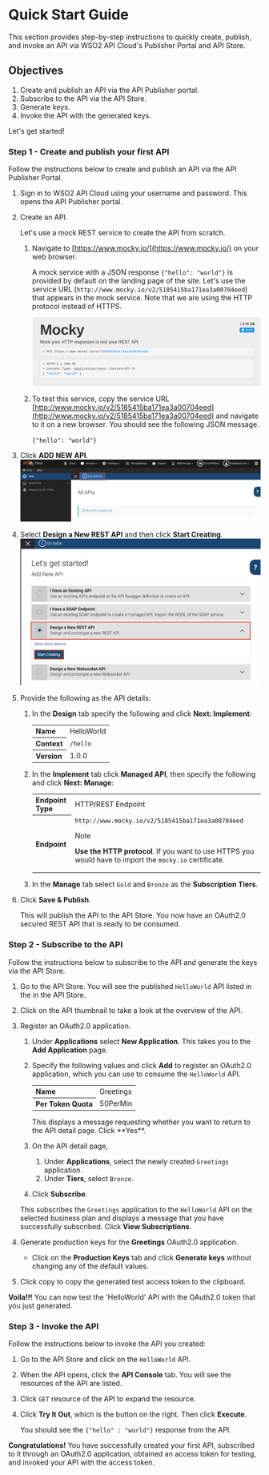 # Quick Start Guide

This section provides step-by-step instructions to quickly create, publish, and invoke an API via WSO2 API Cloud's Publisher Portal and API Store.

## Objectives

1. Create and publish an API via the API Publisher portal.
2. Subscribe to the API via the API Store.
3. Generate keys.
3. Invoke the API with the generated keys.


Let's get started!

### Step 1 - Create and publish your first API

Follow the instructions below to create and publish an API via the API Publisher Portal.

1. Sign in to WSO2 API Cloud using your username and password. This opens the API Publisher portal.                                             

2. Create an API.

     Let's use a mock REST service to create the API from scratch.
 
     1. Navigate to [https://www.mocky.io/](https://www.mocky.io/) on your web browser. 
             
         A mock service with a JSON response `{"hello": "world"}`  is provided by default on the landing page of the site. Let's use the  service URL (`http://www.mocky.io/v2/5185415ba171ea3a00704eed`) that appears in the mock service. Note that we are using the HTTP protocol instead of HTTPS.

        ![](../assets/img/qsg/mocky-io.png)
         
     2. To test this service, copy the service URL [http://www.mocky.io/v2/5185415ba171ea3a00704eed](http://www.mocky.io/v2/5185415ba171ea3a00704eed) and navigate to it on a new browser. You should see the following JSON message.
            
         `{"hello": "world"}`
    
3. Click **ADD NEW API**.
 ![](../assets/img/qsg/api-publisher.png)    

4. Select **Design a New REST API** and then click **Start Creating**.
 ![](../assets/img/qsg/design-a-new-rest-api.png)

5. Provide the following as the API details:

     1. In the **Design** tab specify the following and click **Next: Implement**:

         <table>
         <tr> 
         <th>
         Name
         </th>
         <td>
         HelloWorld
         </td>
         </tr>
         <tr> 
         <th>Context
         </th>
         <td><code>/hello</code>
         </td>
         </tr>
         <tr> 
         <th>Version
         </th>
         <td>1.0.0
         </td>
         </tr>
         </table>

     2. In the **Implement** tab click **Managed API**, then specify the following and click **Next: Manage**:
   
         <table>
         <tr> 
         <th>Endpoint Type
         </th>
         <td>HTTP/REST Endpoint
         </td>
         </tr>
         <tr> 
         <th>Endpoint
         </th>
         <td><code>http://www.mocky.io/v2/5185415ba171ea3a00704eed</code>
         <div class="admonition note">
         <p class="admonition-title">Note</p>
         <p><b>Use the HTTP protocol</b>. If you want to use HTTPS you would have to import the <code>mocky.io</code> certificate.</p>
         </div> 
         </td>
         </tr>
         </table>

     3. In the **Manage** tab select `Gold` and `Bronze` as the **Subscription Tiers**.

        
6. Click **Save & Publish**. 

     This will publish the API to the API Store. You now have an OAuth2.0 secured REST API that is ready to be consumed.

<a name="subscribe"></a>

### Step 2 - Subscribe to the API

Follow the instructions below to subscribe to the API and generate the keys via the API Store.

1. Go to the API Store. You will see the published `HelloWorld` API listed in the in the API Store.

2. Click on the API thumbnail to take a look at the overview of the API. 

3. Register an OAuth2.0 application.

    1. Under **Applications** select **New Application**. This takes you to the **Add Application** page. 
    
    2. Specify the following values and click **Add** to register an OAuth2.0 application, which you can use to consume the `HelloWorld` API.
    
         <table>
         <tr> 
         <th>
         Name
         </th>
         <td>
         Greetings
         </td>
         </tr>
         <tr> 
         <th>Per Token Quota
         </th>
         <td>50PerMin
         </td>
         </tr>
         </table>
       This displays a message requesting whether you want to return to the API detail page. Click **Yes**. 

     3. On the API detail page, 
         1. Under **Applications**, select the newly created `Greetings` application.
         2. Under **Tiers**, select `Bronze`. 
     
     4. Click **Subscribe**.
        
     This subscribes the `Greetings` application to the `HelloWorld` API on the selected business plan and displays a message that you have successfully subscribed. Click **View Subscriptions**.


4. Generate production keys for the **Greetings** OAuth2.0 application.

    - Click on the **Production Keys** tab and click **Generate keys** without changing any of the default values.

5. Click copy to copy the generated test access token to the clipboard.


 **Voila!!!** You can now test the 'HelloWorld' API with the OAuth2.0 token that you just generated. 

<a name="invoke"></a>

### Step 3 - Invoke the API

Follow the instructions below to invoke the API you created:

1. Go to the API Store and click on the `HelloWorld` API.

2. When the API opens, click the **API Console** tab. You will see the resources of the API are listed. 

2. Click `GET` resource of the API to expand the resource. 

5. Click **Try It Out**, which is the button on the right. Then click **Execute**.  

     You should see the `{"hello" : "world"}` response from the API.  

__Congratulations!__ You have successfully created your first API, subscribed to it through an OAuth2.0 application, obtained an access token for testing, and invoked your API with the access token.  
